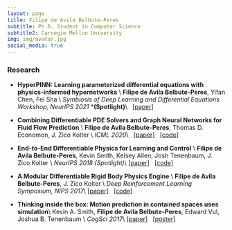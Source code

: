 ```yaml
---
layout: page
title: Filipe de Avila Belbute-Peres
subtitle: Ph.D. Student in Computer Science
subtitle2: Carnegie Mellon University
img: img/avatar.jpg
social_media: true
---
```


### Research

* __HyperPINN: Learning parameterized differential equations with physics-informed hypernetworks__ \\
__Filipe de Avila Belbute-Peres__, Yifan Chen, Fei Sha \\
_Symbiosis of Deep Learning and Differential Equations Workshop, NeurIPS 2021_ ***(Spotlight)**\\
&nbsp; 
<a href="https://arxiv.org/pdf/2111.01008.pdf" target="_blank">[paper]</a>


* __Combining Differentiable PDE Solvers and Graph Neural Networks for Fluid Flow Prediction__ \\
__Filipe de Avila Belbute-Peres__, Thomas D. Economon, J. Zico Kolter \\
_ICML 2020_\\
&nbsp; 
<a href="https://arxiv.org/abs/2007.04439" target="_blank">[paper]</a>
&nbsp; 
<a href="https://github.com/locuslab/cfd-gcn" target="_blank">[code]</a>


* __End-to-End Differentiable Physics for Learning and Control__ \\
__Filipe de Avila Belbute-Peres__, Kevin Smith, Kelsey Allen, Josh Tenenbaum, J. Zico Kolter \\
_NeurIPS 2018_ *(Spotlight)*\\
<a href="http://papers.nips.cc/paper/7948-end-to-end-differentiable-physics-for-learning-and-control" target="_blank">[paper]</a>
&nbsp; 
<a href="https://github.com/locuslab/lcp-physics" target="_blank">[code]</a>


* __A Modular Differentiable Rigid Body Physics Engine__ \\
__Filipe de Avila Belbute-Peres__, J. Zico Kolter \\
_Deep Reinforcement Learning Symposium, NIPS 2017_\\
<a href="https://drive.google.com/open?id=1K8t4gQExFXbuG4F9Zd2_30Y5wtpdEST7" target="_blank">[paper]</a>
&nbsp; 
<a href="https://github.com/locuslab/lcp-physics" target="_blank">[code]</a>


* __Thinking inside the box: Motion prediction in contained spaces uses simulation__\\
 Kevin A. Smith, __Filipe de Avila Belbute-Peres__, Edward Vul, Joshua B. Tenenbaum \\
 _CogSci 2017_\\
<a href="http://scripts.mit.edu/~k2smith/publications/Smith_CogSci_Topology.pdf" target="_blank">[paper]</a>
&nbsp; 
<a href="http://www.mit.edu/~k2smith/posters/Poster_Topology.pdf" target="_blank">[poster]</a>
